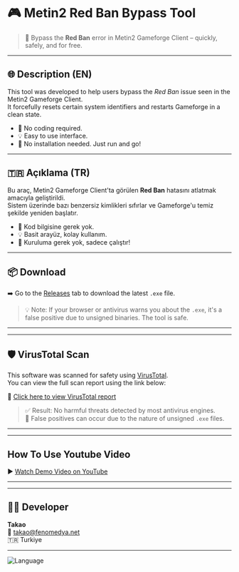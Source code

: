 # 🎮 Metin2 Red Ban Bypass Tool

> 🚫 Bypass the **Red Ban** error in Metin2 Gameforge Client – quickly, safely, and for free.

---

## 🌐 Description (EN)

This tool was developed to help users bypass the *Red Ban* issue seen in the Metin2 Gameforge Client.  
It forcefully resets certain system identifiers and restarts Gameforge in a clean state.

- 🧠 No coding required.
- 💡 Easy to use interface.
- 🔐 No installation needed. Just run and go!

---

## 🇹🇷 Açıklama (TR)

Bu araç, Metin2 Gameforge Client'ta görülen **Red Ban** hatasını atlatmak amacıyla geliştirildi.  
Sistem üzerinde bazı benzersiz kimlikleri sıfırlar ve Gameforge'u temiz şekilde yeniden başlatır.

- 🧠 Kod bilgisine gerek yok.
- 💡 Basit arayüz, kolay kullanım.
- 🔐 Kuruluma gerek yok, sadece çalıştır!

---

## 📦 Download

➡️ Go to the [Releases](https://github.com/takaotr/Metin2RedBanBypass/releases) tab to download the latest `.exe` file.

> 💡 Note: If your browser or antivirus warns you about the `.exe`, it's a false positive due to unsigned binaries. The tool is safe.

---

---

## 🛡 VirusTotal Scan

This software was scanned for safety using [VirusTotal](https://www.virustotal.com/).  
You can view the full scan report using the link below:

🔗 [Click here to view VirusTotal report](https://www.virustotal.com/gui/file/132210fc883f2078658cd836be5febe4b6f84394c13b1e03c9db7d9bf5d20580?nocache=1)

> ✅ Result: No harmful threats detected by most antivirus engines.  
> 📌 False positives can occur due to the nature of unsigned `.exe` files.

---
---

## How To Use Youtube Video
▶️ [Watch Demo Video on YouTube](https://www.youtube.com/watch?v=hQww6xrahVw)

---
---
## 👨‍💻 Developer

**Takao**  
📧 takao@fenomedya.net  
🇹🇷 Turkiye


---
![Language](https://img.shields.io/badge/Language-C%23-blue.svg)
